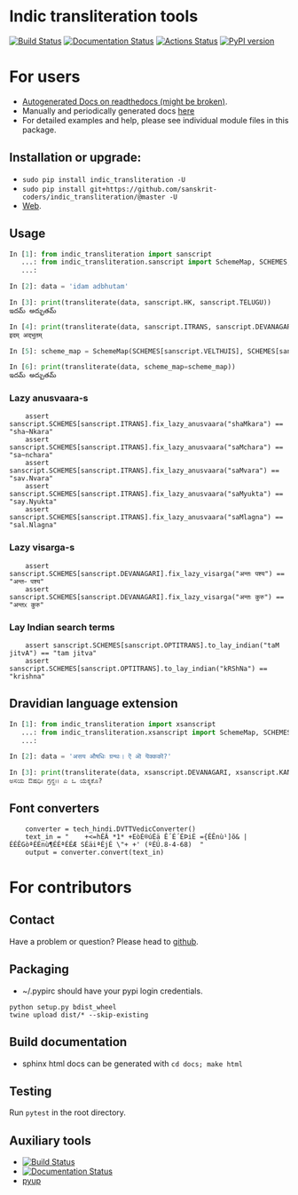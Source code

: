 Indic transliteration tools
=======================
[![Build Status](https://travis-ci.org/sanskrit-coders/indic_transliteration.svg?branch=master)](https://travis-ci.org/sanskrit-coders/indic_transliteration)
[![Documentation Status](https://readthedocs.org/projects/indic-transliteration/badge/?version=latest)](http://indic-transliteration.readthedocs.io/en/latest/?badge=latest)
[![Actions Status](https://github.com/sanskrit-coders/indic_transliteration/workflows/Python%20package/badge.svg)](https://github.com/sanskrit-coders/indic_transliteration/actions)
[![PyPI version](https://badge.fury.io/py/indic_transliteration.svg)](https://badge.fury.io/py/indic_transliteration)


# For users
* [Autogenerated Docs on readthedocs (might be broken)](http://indic-transliteration.readthedocs.io/en/latest/).
* Manually and periodically generated docs [here](https://sanskrit-coders.github.io/indic_transliteration/build/html/)
* For detailed examples and help, please see individual module files in this package.

## Installation or upgrade:
* `sudo pip install indic_transliteration -U`
* `sudo pip install git+https://github.com/sanskrit-coders/indic_transliteration/@master -U`
* [Web](https://pypi.python.org/pypi/indic-transliteration).


## Usage

```py
In [1]: from indic_transliteration import sanscript
   ...: from indic_transliteration.sanscript import SchemeMap, SCHEMES, transliterate
   ...:

In [2]: data = 'idam adbhutam'

In [3]: print(transliterate(data, sanscript.HK, sanscript.TELUGU))
ఇదమ్ అద్భుతమ్

In [4]: print(transliterate(data, sanscript.ITRANS, sanscript.DEVANAGARI))
इदम् अद्भुतम्

In [5]: scheme_map = SchemeMap(SCHEMES[sanscript.VELTHUIS], SCHEMES[sanscript.TELUGU])

In [6]: print(transliterate(data, scheme_map=scheme_map))
ఇదమ్ అద్భుతమ్
```

### Lazy anusvaara-s
```
    assert sanscript.SCHEMES[sanscript.ITRANS].fix_lazy_anusvaara("shaMkara") == "sha~Nkara"
    assert sanscript.SCHEMES[sanscript.ITRANS].fix_lazy_anusvaara("saMchara") == "sa~nchara"
    assert sanscript.SCHEMES[sanscript.ITRANS].fix_lazy_anusvaara("saMvara") == "sav.Nvara"
    assert sanscript.SCHEMES[sanscript.ITRANS].fix_lazy_anusvaara("saMyukta") == "say.Nyukta"
    assert sanscript.SCHEMES[sanscript.ITRANS].fix_lazy_anusvaara("saMlagna") == "sal.Nlagna"
```

### Lazy visarga-s
```
    assert sanscript.SCHEMES[sanscript.DEVANAGARI].fix_lazy_visarga("अन्तः पश्य") == "अन्तᳶ पश्य"
    assert sanscript.SCHEMES[sanscript.DEVANAGARI].fix_lazy_visarga("अन्तः कुरु") == "अन्तᳵ कुरु"
```

### Lay Indian search terms
```
    assert sanscript.SCHEMES[sanscript.OPTITRANS].to_lay_indian("taM jitvA") == "tam jitva"
    assert sanscript.SCHEMES[sanscript.OPTITRANS].to_lay_indian("kRShNa") == "krishna"
```

## Dravidian language extension
```py
In [1]: from indic_transliteration import xsanscript
   ...: from indic_transliteration.xsanscript import SchemeMap, SCHEMES, transliterate
   ...:

In [2]: data = 'असय औषधिः ग्रन्थः। ऎ ऒ यॆक्ककॊ?'

In [3]: print(transliterate(data, xsanscript.DEVANAGARI, xsanscript.KANNADA))
ಅಸಯ ಔಷಧಿಃ ಗ್ರನ್ಥಃ। ಎ ಒ ಯೆಕ್ಕಕೊ?
```


## Font converters
```
    converter = tech_hindi.DVTTVedicConverter()
    text_in = "    +<=hÉÂ *1* +EòÉ®úÉä Ê´É´ÉÞiÉ ={ÉÊnù¹]õ& |ÉÉÊGòªÉÉnù¶ÉÉªÉÉÆ SÉäiªÉjÉ \"+ +' (ºÉÚ.8-4-68)  "
    output = converter.convert(text_in)
```

# For contributors

## Contact

Have a problem or question? Please head to [github](https://github.com/sanskrit-coders/indic_transliteration).

## Packaging

* ~/.pypirc should have your pypi login credentials.
```
python setup.py bdist_wheel
twine upload dist/* --skip-existing
```

## Build documentation
- sphinx html docs can be generated with `cd docs; make html`

## Testing
Run `pytest` in the root directory.

## Auxiliary tools
- [![Build Status](https://travis-ci.org/sanskrit-coders/indic_transliteration.svg?branch=master)](https://travis-ci.org/sanskrit-coders/indic_transliteration)
- [![Documentation Status](https://readthedocs.org/projects/indic-transliteration/badge/?version=latest)](http://indic-transliteration.readthedocs.io/en/latest/?badge=latest)
- [pyup](https://pyup.io/account/repos/github/sanskrit-coders/indic_transliteration/)